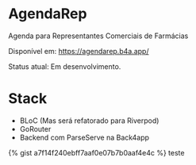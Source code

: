 # AgendaRep

Agenda para Representantes Comerciais de Farmácias

Disponível em: https://agendarep.b4a.app/

Status atual: Em desenvolvimento.

# Stack

* BLoC (Mas será refatorado para Riverpod)
* GoRouter
* Backend com ParseServe na Back4app
<script src="https://gist.github.com/catalunha/a7f14f240ebff7aaf0e07b7b0aaf4e4c.js"></script>
 {% gist a7f14f240ebff7aaf0e07b7b0aaf4e4c %}
teste
